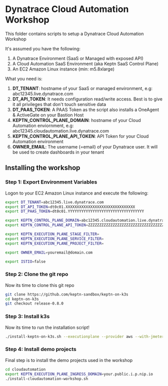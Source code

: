 # Dynatrace Cloud Automation Workshop

This folder contains scripts to setup a Dynatrace Cloud Automation Workshop

It's assumed you have the following:
1. A Dynatrace Environment (SaaS or Managed with exposed API)
2. A Cloud Automation SaaS Environment (aka Keptn SaaS Control Plane)
3. An EC2 Amazon Linux instance (min: m5.8xlarge)

What you need is:
1. **DT_TENANT**: hostname of your SaaS or managed environment, e.g: abc12345.live.dynatrace.com
2. **DT_API_TOKEN**: It needs configuration read/write access. Best is to give it all privileges that don't touch sensitive data
3. **DT_PAAS_TOKEN**: A PAAS Token as the script also installs a OneAgent & ActiveGate on your Bastion Host
4. **KEPTN_CONTROL_PLANE_DOMAIN**: hostname of your Cloud Automation enviornment, e.g: abc12345.cloudautomation.live.dynatrace.com
5. **KEPTN_CONTROL_PLANE_API_TOKEN**: API Token for your Cloud Automation environment
6. **OWNER_EMAIL**: The username (=email) of your Dynatrace user. It will be used to create dashboards in your tenant

## Installing the workshop

### Step 1: Export Environment Variables

Logon to your EC2 Amazon Linux instance and execute the following:

```bash
export DT_TENANT=abc12345.live.dynatrace.com
export DT_API_TOKEN=dt0c01.XXXXXXXXXXXXXXXXXXXXXXXXXXXXXXX
export DT_PAAS_TOKEN=dt0c01.YYYYYYYYYYYYYYYYYYYYYYYYYYYYYYYYYY

export KEPTN_CONTROL_PLANE_DOMAIN=abc12345.cloudautomation.live.dynatrace.com
export KEPTN_CONTROL_PLANE_API_TOKEN=ZZZZZZZZZZZZZZZZZZZZZZZZZZZZZZZZZZZZZZZZZZZ

export KEPTN_EXECUTION_PLANE_STAGE_FILTER=
export KEPTN_EXECUTION_PLANE_SERVICE_FILTER=
export KEPTN_EXECUTION_PLANE_PROJECT_FILTER=

export OWNER_EMAIL=youremail@domain.com

export ISTIO=false
```

### Step 2: Clone the git repo

Now its time to clone this git repo
```bash
git clone https://github.com/keptn-sandbox/keptn-on-k3s
cd keptn-on-k3s
git checkout release-0.8.0
```

### Step 3: Install k3s

Now its time to run the installation script!
```bash
./install-keptn-on-k3s.sh --executionplane --provider aws --with-jmeter --with-genericexec --with-monaco --with-gitea --use-nip
```

### Step 4: Install demo projects

Final step is to install the demo projects used in the workshop
```bash
cd cloudautomation
export KEPTN_EXECUTION_PLANE_INGRESS_DOMAIN=your.public.i.p.nip.io
./install-cloudautomation-workshop.sh 
```